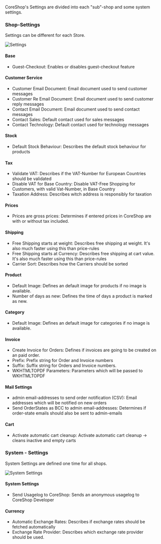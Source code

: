 CoreShop's Settings are divided into each "sub"-shop and some system settings.

### Shop-Settings

Settings can be different for each Store.

![Settings](img/settings-shop.png)

#### Base

- Guest-Checkout: Enables or disables guest-checkout feature

#### Customer Service
 - Customer Email Document: Email document used to send customer messages
 - Customer Re Email Document: Email document used to send customer reply messages
 - Contact Email Document: Email document used to send contact messages
 - Contact Sales: Default contact used for sales messages
 - Contact Technology: Default contact used for technology messages

#### Stock
 - Default Stock Behaviour: Describes the default stock behaviour for products

#### Tax
 - Validate VAT: Describes if the VAT-Number for European Countries should be validated
 - Disable VAT for Base Country: Disable VAT-Free Shopping for Customers, with valid Vat-Number, in Base Country
 - Taxation Address: Describes witch address is responsibly for taxation

#### Prices
 - Prices are gross prices: Determines if entered prices in CoreShop are with or without tax included.

#### Shipping
 - Free Shipping starts at weight: Describes free shipping at weight. It's also much faster using this than price-rules
 - Free Shipping starts at Currency: Describes free shipping at cart value. It's also much faster using this than price-rules
 - Carrier Sort: Describes how the Carriers should be sorted

#### Product
 - Default Image: Defines an default image for products if no image is available.
 - Number of days as new: Defines the time of days a product is marked as new.

#### Category
 - Default Image: Defines an default image for categories if no image is available.

#### Invoice
 - Create Invoice for Orders: Defines if invoices are going to be created on an paid order.
 - Prefix: Prefix string for Order and Invoice numbers
 - Suffix: Suffix string for Orders and Invoice numbers.
 - WKHTMLTOPDF Parameters: Parameters which will be passed to WKHTMLTOPDF

#### Mail Settings
 - admin email-addresses to send order notification (CSV): Email addresses which will be notified on new orders
 - Send OrderStates as BCC to admin email-addresses: Determines if order-state emails should also be sent to admin-emails

#### Cart
 - Activate automatic cart cleanup: Activate automatic cart cleanup -> cleans inactive and empty carts

### System - Settings

System Settings are defined one time for all shops.

![System Settings](img/settings-system.png)

#### System Settings
 - Send Usagelog to CoreShop: Sends an anonymous usagelog to CoreShop Developer

#### Currency
 - Automatic Exchange Rates: Describes if exchange rates should be fetched automatically
 - Exchange Rate Provider: Describes which exchange rate provider should be used.
